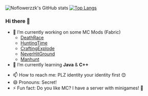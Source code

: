 ![Noflowerzzk's GitHub stats](https://github-readme-stats.vercel.app/api?username=Noflowerzzk&show_icons=true&count_private=true&theme=buefy)
[![Top Langs](https://github-readme-stats.vercel.app/api/top-langs/?username=Noflowerzzk&theme=buefy&hide=tex&layout=compact)](https://github.com/anuraghazra/github-readme-stats)

### Hi there 👋


- 🔭 I’m currently working on some MC Mods (Fabric)
  - [DeathRace](https://github.com/Noflowerzzk/DeathRace)
  - [HuntingTime](https://github.com/Noflowerzzk/HuntingTime)
  - [CraftingExplode](https://github.com/Noflowerzzk/CraftingExplode)
  - [NeverHitGround](https://github.com/Noflowerzzk/NeverHitGround)
  - [Manhunt](https://github.com/Noflowerzzk/Manhunt)
- 🌱 I’m currently learning **Java** & **C++**
<!-- - 👯 I’m looking to collaborate on ... -->
<!-- - 🤔 I’m looking for help with  -->
<!-- - 💬 Ask me about ... -->
- 📫 How to reach me: PLZ identity your identity first 😊
- 😄 Pronouns: Secret! 
- ⚡ Fun fact: Do you like MC? I have a server with minigames! 🙌


